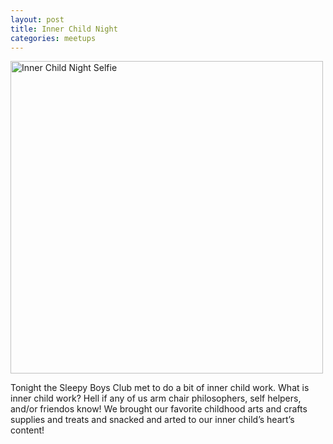 ```yaml
---
layout: post
title: Inner Child Night
categories: meetups
---
```


<img src="https://drive.google.com/uc?export=view&id=17sylOrjiTdbrTXGw8YMfuvuFziUECF-9" alt="Inner Child Night Selfie" width="500"/>

Tonight the Sleepy Boys Club met to do a bit of inner child work. What is inner child work? Hell if any of us arm chair philosophers, self helpers, and/or friendos know! We brought our favorite childhood arts and crafts supplies and treats and snacked and arted to our inner child’s heart’s content!
